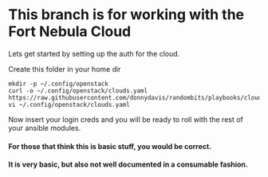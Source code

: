 # This branch is for working with the Fort Nebula Cloud

Lets get started by setting up the auth for the cloud.

Create this folder in your home dir

    mkdir -p ~/.config/openstack
    curl -o ~/.config/openstack/clouds.yaml https://raw.githubusercontent.com/donnydavis/randombits/playbooks/clouds.yaml
    vi ~/.config/openstack/clouds.yaml
Now insert your login creds and you will be ready to roll with the rest of your ansible modules. 



#### For those that think this is basic stuff, you would be correct. 
#### It is very basic, but also not well documented in a consumable fashion. 
    
